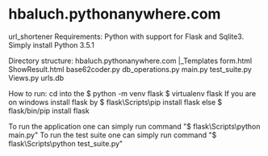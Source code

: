 # hbaluch.pythonanywhere.com
url_shortener
Requirements:
Python with support for Flask and Sqlite3.
Simply install Python 3.5.1

Directory structure:
hbaluch.pythonanywhere.com
  |_Templates
    form.html
    ShowResult.html
  base62coder.py
  db_operations.py
  main.py
  test_suite.py
  Views.py
  urls.db
  
How to run:
cd into the <Path to hbaluch.pythonanywhere.com>
$ python -m venv flask
$ virtualenv flask
If you are on windows install flask by 
$ flask\Scripts\pip install flask
else
$ flask/bin/pip install flask


To run the application one can simply run command "$ flask\Scripts\python main.py"
To run the test suite one can simply run command "$ flask\Scripts\python test_suite.py"
